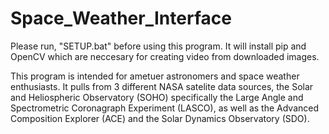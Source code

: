 # Space_Weather_Interface

Please run, "SETUP.bat" before using this program.
It will install pip and OpenCV which are neccesary for creating video from downloaded images.

This program is intended for ametuer astronomers and space weather enthusiasts. It pulls from 3 different NASA satelite data sources, 
the Solar and Heliospheric Observatory (SOHO) specifically the Large Angle and Spectrometric Coronagraph Experiment (LASCO), as well as the Advanced Composition Explorer (ACE) and the Solar Dynamics Observatory (SDO).
